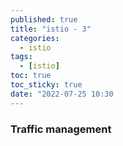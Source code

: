 ```yaml
---
published: true
title: "istio - 3"
categories:
  - istio
tags:
  - [istio]
toc: true
toc_sticky: true
date: "2022-07-25 10:30
---
```


### Traffic management
